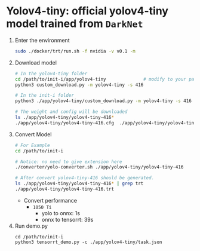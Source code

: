 # Yolov4-tiny: official yolov4-tiny model trained from `DarkNet`

1. Enter the environment
    ```bash
    sudo ./docker/trt/run.sh -f nvidia -v v0.1 -m
    ```
2. Download model
    ```bash
    # In the yolov4-tiny folder
    cd /path/to/init-i/app/yolov4-tiny              # modify to your path
    python3 custom_download.py -m yolov4-tiny -s 416 

    # In the init-i folder
    python3 ./app/yolov4-tiny/custom_download.py -m yolov4-tiny -s 416 -f ./app/yolov4-tiny

    # The weight and config will be downloaded
    ls ./app/yolov4-tiny/yolov4-tiny-416*
    ./app/yolov4-tiny/yolov4-tiny-416.cfg  ./app/yolov4-tiny/yolov4-tiny-416.weights
    ```
3. Convert Model
    ```bash
    # For Example
    cd /path/to/init-i

    # Notice: no need to give extension here
    ./converter/yolo-converter.sh ./app/yolov4-tiny/yolov4-tiny-416

    # After convert yolov4-tiny-416 should be generated.
    ls ./app/yolov4-tiny/yolov4-tiny-416* | grep trt
    ./app/yolov4-tiny/yolov4-tiny-416.trt
    ```
    * Convert performance
      * `1050 Ti`
        * yolo to onnx: 1s
        * onnx to tensorrt: 39s
4. Run demo.py
    ```
    cd /path/to/init-i
    python3 tensorrt_demo.py -c ./app/yolov4-tiny/task.json
    ```